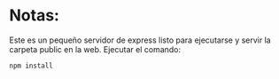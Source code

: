 # Notas:

Este es un pequeño servidor de express listo para ejecutarse y servir la carpeta public en la web.
Ejecutar el comando:

```
npm install
```
